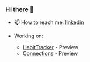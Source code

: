 ### Hi there 👋


- 📫 How to reach me: [linkedin](https://www.linkedin.com/in/hariharanwd/)

- Working on:
  - [HabitTracker]([https://apps.apple.com/cz/app/joulie-gratitude-journal/id6470129078](https://habit-tracker-1-3rpy.onrender.com/)) - Preview
  - [Connections]([https://inflector.app](https://hari-init.github.io/RF/)) - Preview
<!-- end of the list -->
